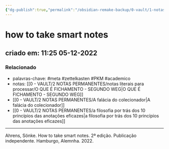 ```yaml
---
{"dg-publish":true,"permalink":"/obsidian-remake-backup/0-vault/1-notas-literais/how-to-take-smart-notes/","tags":["meta","zettelkasten","PKM","academico"],"dgHomeLink":true,"dgShowLocalGraph":true,"dgShowFileTree":true,"noteIcon":""}
---
```


# how to take smart notes
## criado em: 11:25 05-12-2022

### Relacionado
- palavras-chave: #meta #zettelkasten #PKM #academico 
- notas: [[0 - VAULT/2 NOTAS PERMANENTES/notas literais para processar/O QUE É FICHAMENTO - SEGUNDO WEG\|O QUE É FICHAMENTO - SEGUNDO WEG]]
- [[0 - VAULT/2 NOTAS PERMANENTES/A falácia do colecionador\|A falácia do colecionador]]
- [[0 - VAULT/2 NOTAS PERMANENTES/a filosofia por trás dos 10 princípios das anotações eficazes\|a filosofia por trás dos 10 princípios das anotações eficazes]]
---

Ahrens, Sönke. How to take smart notes. 2ª edição. Publicação independente. Hamburgo, Alemnha. 2022.
